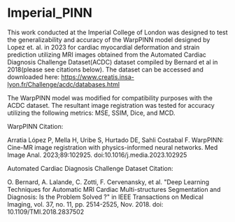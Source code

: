 # Imperial_PINN

This work conducted at the Imperial College of London was designed to test the generalizability and accuracy of the WarpPINN model designed by Lopez et. al. in 2023 
for cardiac myocardial deformation and strain prediction utilizing MRI images obtained from the Automated Cardiac Diagnosis Challenge Dataset(ACDC) dataset compiled 
by Bernard et al in 2018(please see citations below). The dataset can be accessed and downloaded here: https://www.creatis.insa-lyon.fr/Challenge/acdc/databases.html

The WarpPINN model was modified for compatibility purposes with the ACDC dataset. The resultant image registration was tested for accuracy utilizing the following metrics:
MSE, SSIM, Dice, and MCD. 

WarpPINN Citation:

Arratia López P, Mella H, Uribe S, Hurtado DE, Sahli Costabal F. 
WarpPINN: Cine-MR image registration with physics-informed neural networks. 
Med Image Anal. 2023;89:102925. doi:10.1016/j.media.2023.102925

Automated Cardiac Diagnosis Challenge Dataset Citation: 

O. Bernard, A. Lalande, C. Zotti, F. Cervenansky, et al.
"Deep Learning Techniques for Automatic MRI Cardiac Multi-structures Segmentation and
Diagnosis: Is the Problem Solved ?" in IEEE Transactions on Medical Imaging,
vol. 37, no. 11, pp. 2514-2525, Nov. 2018. doi: 10.1109/TMI.2018.2837502
